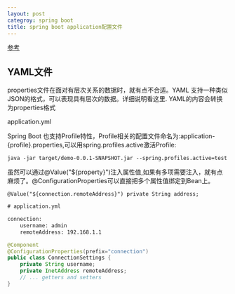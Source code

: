 ```yaml
---
layout: post
categroy: spring boot
title: spring boot application配置文件
---
```


[参考](https://www.cnblogs.com/lixuwu/p/6376194.html)

## YAML文件

properties文件在面对有层次关系的数据时，就有点不合适。YAML 支持一种类似JSON的格式，可以表现具有层次的数据。详细说明看这里.
YAML的内容会转换为properties格式

application.yml

Spring Boot 也支持Profile特性，Profile相关的配置文件命名为:application-{profile}.properties,可以用spring.profiles.active激活Profile:

```java -jar target/demo-0.0.1-SNAPSHOT.jar --spring.profiles.active=test```

虽然可以通过@Value("${property}")注入属性值,如果有多项需要注入，就有点麻烦了。@ConfigurationProperties可以直接把多个属性值绑定到Bean上。

```@Value("${connection.remoteAddress}") private String address;```

```xml
# application.yml

connection:
    username: admin
    remoteAddress: 192.168.1.1
```

```java
@Component
@ConfigurationProperties(prefix="connection")
public class ConnectionSettings {
    private String username;
    private InetAddress remoteAddress;
    // ... getters and setters
}
```